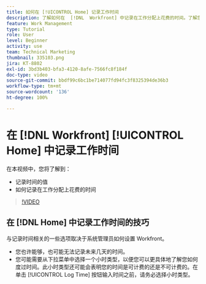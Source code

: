 ```yaml
---
title: 如何在 [!UICONTROL Home] 记录工作时间
description: 了解如何在  [!DNL  Workfront] 中记录在工作分配上花费的时间。了解您的组织为什么可能要求记录时间。
feature: Work Management
type: Tutorial
role: User
level: Beginner
activity: use
team: Technical Marketing
thumbnail: 335103.png
jira: KT-8802
exl-id: 3bd3b403-bfa3-4120-8afe-7566fc8f184f
doc-type: video
source-git-commit: bbdf99c6bc1be714077fd94fc3f8325394de36b3
workflow-type: tm+mt
source-wordcount: '136'
ht-degree: 100%

---
```


# 在 [!DNL Workfront] [!UICONTROL Home] 中记录工作时间

在本视频中，您将了解到：

* 记录时间的值
* 如何记录在工作分配上花费的时间

>[!VIDEO](https://video.tv.adobe.com/v/335103/?quality=12&learn=on&enablevpops=1)

## 在 [!DNL Home] 中记录工作时间的技巧

与记录时间相关的一些选项取决于系统管理员如何设置 Workfront。

* 您也许能够，也可能无法记录未来几天的时间。
* 您可能需要从下拉菜单中选择一个小时类型，以便您可以更具体地了解您如何度过时间。此小时类型还可能会表明您的时间是可计费的还是不可计费的。在单击 [!UICONTROL Log Time] 按钮输入时间之前，请务必选择小时类型。

<!--
learn more URLs
-->
